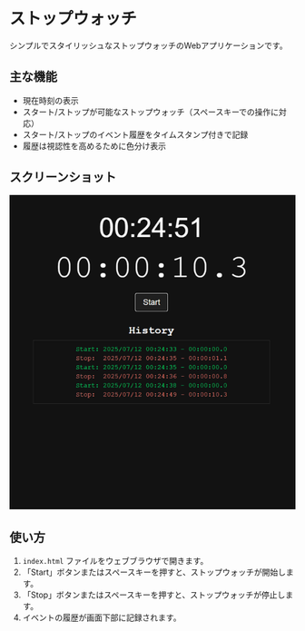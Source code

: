 # ストップウォッチ

シンプルでスタイリッシュなストップウォッチのWebアプリケーションです。

## 主な機能

- 現在時刻の表示
- スタート/ストップが可能なストップウォッチ（スペースキーでの操作に対応）
- スタート/ストップのイベント履歴をタイムスタンプ付きで記録
- 履歴は視認性を高めるために色分け表示

## スクリーンショット

![スクリーンショット](screenshot.png)

## 使い方

1. `index.html` ファイルをウェブブラウザで開きます。
2. 「Start」ボタンまたはスペースキーを押すと、ストップウォッチが開始します。
3. 「Stop」ボタンまたはスペースキーを押すと、ストップウォッチが停止します。
4. イベントの履歴が画面下部に記録されます。